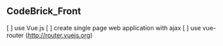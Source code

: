 ## CodeBrick_Front

[ ] use Vue.js
[ ] create single page web application with ajax
[ ] use vue-router (http://router.vuejs.org)
